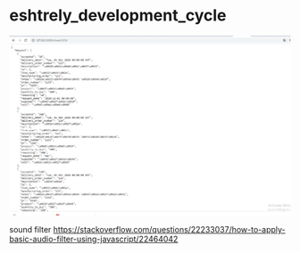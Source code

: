 # eshtrely_development_cycle

<img src="pro_app.PNG">

sound filter
https://stackoverflow.com/questions/22233037/how-to-apply-basic-audio-filter-using-javascript/22464042
